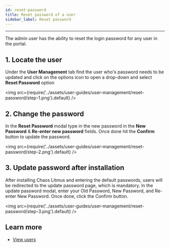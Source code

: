 ```yaml
---
id: reset-password
title: Reset password of a user
sidebar_label: Reset password
---
```


---

The admin user has the ability to reset the login password for any user in the portal.

## 1. Locate the user

Under the **User Management** tab find the user who's password needs to be updated and click on the options icon to open a drop-down and select **Reset Password** option

<img src={require('../assets/user-guides/user-management/reset-password/step-1.png').default} />

## 2. Change the password

In the **Reset Password** modal type in the new password in the **New Password** & **Re-enter new password** fields. Once done hit the **Confirm** button to update the password.

<img src={require('../assets/user-guides/user-management/reset-password/step-2.png').default} />


## 3. Update password after installation

After installing Chaos Litmus and entering the default passwords, users will be redirected to the update password page, which is mandatory. In the update password modal, enter your Old Password, New Password, and Re-enter New Password. Once done, click the Confirm button.

<img src={require('../assets/user-guides/user-management/reset-password/step-3.png').default} />

## Learn more

- [View users](view-user.md)
